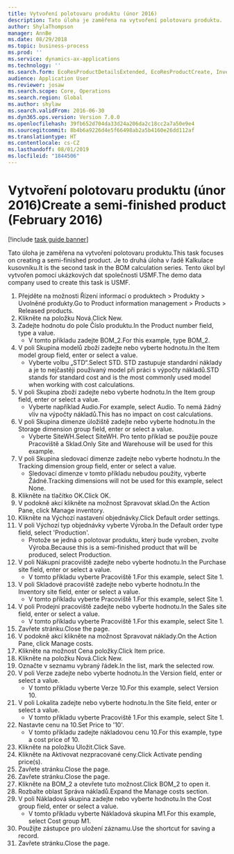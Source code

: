 ```yaml
---
title: Vytvoření polotovaru produktu (únor 2016)
description: Tato úloha je zaměřena na vytvoření polotovaru produktu.
author: ShylaThompson
manager: AnnBe
ms.date: 08/29/2018
ms.topic: business-process
ms.prod: ''
ms.service: dynamics-ax-applications
ms.technology: ''
ms.search.form: EcoResProductDetailsExtended, EcoResProductCreate, InventItemOrderSetup, InventItemPrice
audience: Application User
ms.reviewer: josaw
ms.search.scope: Core, Operations
ms.search.region: Global
ms.author: shylaw
ms.search.validFrom: 2016-06-30
ms.dyn365.ops.version: Version 7.0.0
ms.openlocfilehash: 39fb652d704da33d24a206da2c18cc2a7a50e9e4
ms.sourcegitcommit: 8b4b6a9226d4e5f66498ab2a5b4160e26dd112af
ms.translationtype: HT
ms.contentlocale: cs-CZ
ms.lasthandoff: 08/01/2019
ms.locfileid: "1844506"
---
```

# <a name="create-a-semi-finished-product-february-2016"></a><span data-ttu-id="c4621-103">Vytvoření polotovaru produktu (únor 2016)</span><span class="sxs-lookup"><span data-stu-id="c4621-103">Create a semi-finished product (February 2016)</span></span>

[!include [task guide banner](../../includes/task-guide-banner.md)]

<span data-ttu-id="c4621-104">Tato úloha je zaměřena na vytvoření polotovaru produktu.</span><span class="sxs-lookup"><span data-stu-id="c4621-104">This task focuses on creating a semi-finished product.</span></span> <span data-ttu-id="c4621-105">Je to druhá úloha v řadě Kalkulace kusovníku.</span><span class="sxs-lookup"><span data-stu-id="c4621-105">It is the second task in the BOM calculation series.</span></span> <span data-ttu-id="c4621-106">Tento úkol byl vytvořen pomocí ukázkových dat společnosti USMF.</span><span class="sxs-lookup"><span data-stu-id="c4621-106">The demo data company used to create this task is USMF.</span></span>

1. <span data-ttu-id="c4621-107">Přejděte na možnosti Řízení informací o produktech > Produkty > Uvolněné produkty.</span><span class="sxs-lookup"><span data-stu-id="c4621-107">Go to Product information management > Products > Released products.</span></span>
2. <span data-ttu-id="c4621-108">Klikněte na položku Nová.</span><span class="sxs-lookup"><span data-stu-id="c4621-108">Click New.</span></span>
3. <span data-ttu-id="c4621-109">Zadejte hodnotu do pole Číslo produktu.</span><span class="sxs-lookup"><span data-stu-id="c4621-109">In the Product number field, type a value.</span></span>
    * <span data-ttu-id="c4621-110">V tomto příkladu zadejte BOM_2.</span><span class="sxs-lookup"><span data-stu-id="c4621-110">For this example, type BOM_2.</span></span>  
4. <span data-ttu-id="c4621-111">V poli Skupina modelů zboží zadejte nebo vyberte hodnotu.</span><span class="sxs-lookup"><span data-stu-id="c4621-111">In the Item model group field, enter or select a value.</span></span>
    * <span data-ttu-id="c4621-112">Vyberte volbu „STD“.</span><span class="sxs-lookup"><span data-stu-id="c4621-112">Select STD.</span></span> <span data-ttu-id="c4621-113">STD zastupuje standardní náklady a je to nejčastěji používaný model při práci s výpočty nákladů.</span><span class="sxs-lookup"><span data-stu-id="c4621-113">STD stands for standard cost and is the most commonly used model when working with cost calculations.</span></span>  
5. <span data-ttu-id="c4621-114">V poli Skupina zboží zadejte nebo vyberte hodnotu.</span><span class="sxs-lookup"><span data-stu-id="c4621-114">In the Item group field, enter or select a value.</span></span>
    * <span data-ttu-id="c4621-115">Vyberte například Audio.</span><span class="sxs-lookup"><span data-stu-id="c4621-115">For example, select Audio.</span></span> <span data-ttu-id="c4621-116">To nemá žádný vliv na výpočty nákladů.</span><span class="sxs-lookup"><span data-stu-id="c4621-116">This has no impact on cost calculations.</span></span>  
6. <span data-ttu-id="c4621-117">V poli Skupina dimenze úložiště zadejte nebo vyberte hodnotu.</span><span class="sxs-lookup"><span data-stu-id="c4621-117">In the Storage dimension group field, enter or select a value.</span></span>
    * <span data-ttu-id="c4621-118">Vyberte SiteWH.</span><span class="sxs-lookup"><span data-stu-id="c4621-118">Select SiteWH.</span></span> <span data-ttu-id="c4621-119">Pro tento příklad se použije pouze Pracoviště a Sklad.</span><span class="sxs-lookup"><span data-stu-id="c4621-119">Only Site and Warehouse will be used for this example.</span></span>  
7. <span data-ttu-id="c4621-120">V poli Skupina sledovací dimenze zadejte nebo vyberte hodnotu.</span><span class="sxs-lookup"><span data-stu-id="c4621-120">In the Tracking dimension group field, enter or select a value.</span></span>
    * <span data-ttu-id="c4621-121">Sledovací dimenze v tomto příkladu nebudou použity, vyberte Žádné.</span><span class="sxs-lookup"><span data-stu-id="c4621-121">Tracking dimensions will not be used for this example, select None.</span></span>  
8. <span data-ttu-id="c4621-122">Klikněte na tlačítko OK.</span><span class="sxs-lookup"><span data-stu-id="c4621-122">Click OK.</span></span>
9. <span data-ttu-id="c4621-123">V podokně akcí klikněte na možnost Spravovat sklad.</span><span class="sxs-lookup"><span data-stu-id="c4621-123">On the Action Pane, click Manage inventory.</span></span>
10. <span data-ttu-id="c4621-124">Klikněte na Výchozí nastavení objednávky.</span><span class="sxs-lookup"><span data-stu-id="c4621-124">Click Default order settings.</span></span>
11. <span data-ttu-id="c4621-125">V poli Výchozí typ objednávky vyberte Výroba.</span><span class="sxs-lookup"><span data-stu-id="c4621-125">In the Default order type field, select 'Production'.</span></span>
    * <span data-ttu-id="c4621-126">Protože se jedná o polotovar produktu, který bude vyroben, zvolte Výroba.</span><span class="sxs-lookup"><span data-stu-id="c4621-126">Because this is a semi-finished product that will be produced, select Production.</span></span>  
12. <span data-ttu-id="c4621-127">V poli Nákupní pracoviště zadejte nebo vyberte hodnotu.</span><span class="sxs-lookup"><span data-stu-id="c4621-127">In the Purchase site field, enter or select a value.</span></span>
    * <span data-ttu-id="c4621-128">V tomto příkladu vyberte Pracoviště 1.</span><span class="sxs-lookup"><span data-stu-id="c4621-128">For this example, select Site 1.</span></span>  
13. <span data-ttu-id="c4621-129">V poli Skladové pracoviště zadejte nebo vyberte hodnotu.</span><span class="sxs-lookup"><span data-stu-id="c4621-129">In the Inventory site field, enter or select a value.</span></span>
    * <span data-ttu-id="c4621-130">V tomto příkladu vyberte Pracoviště 1.</span><span class="sxs-lookup"><span data-stu-id="c4621-130">For this example, select Site 1.</span></span>  
14. <span data-ttu-id="c4621-131">V poli Prodejní pracoviště zadejte nebo vyberte hodnotu.</span><span class="sxs-lookup"><span data-stu-id="c4621-131">In the Sales site field, enter or select a value.</span></span>
    * <span data-ttu-id="c4621-132">V tomto příkladu vyberte Pracoviště 1.</span><span class="sxs-lookup"><span data-stu-id="c4621-132">For this example, select Site 1.</span></span>  
15. <span data-ttu-id="c4621-133">Zavřete stránku.</span><span class="sxs-lookup"><span data-stu-id="c4621-133">Close the page.</span></span>
16. <span data-ttu-id="c4621-134">V podokně akcí klikněte na možnost Spravovat náklady.</span><span class="sxs-lookup"><span data-stu-id="c4621-134">On the Action Pane, click Manage costs.</span></span>
17. <span data-ttu-id="c4621-135">Klikněte na možnost Cena položky.</span><span class="sxs-lookup"><span data-stu-id="c4621-135">Click Item price.</span></span>
18. <span data-ttu-id="c4621-136">Klikněte na položku Nová.</span><span class="sxs-lookup"><span data-stu-id="c4621-136">Click New.</span></span>
19. <span data-ttu-id="c4621-137">Označte v seznamu vybraný řádek.</span><span class="sxs-lookup"><span data-stu-id="c4621-137">In the list, mark the selected row.</span></span>
20. <span data-ttu-id="c4621-138">V poli Verze zadejte nebo vyberte hodnotu.</span><span class="sxs-lookup"><span data-stu-id="c4621-138">In the Version field, enter or select a value.</span></span>
    * <span data-ttu-id="c4621-139">V tomto příkladu vyberte Verze 10.</span><span class="sxs-lookup"><span data-stu-id="c4621-139">For this example, select Version 10.</span></span>  
21. <span data-ttu-id="c4621-140">V poli Lokalita zadejte nebo vyberte hodnotu.</span><span class="sxs-lookup"><span data-stu-id="c4621-140">In the Site field, enter or select a value.</span></span>
    * <span data-ttu-id="c4621-141">V tomto příkladu vyberte Pracoviště 1.</span><span class="sxs-lookup"><span data-stu-id="c4621-141">For this example, select Site 1.</span></span>  
22. <span data-ttu-id="c4621-142">Nastavte cenu na 10.</span><span class="sxs-lookup"><span data-stu-id="c4621-142">Set Price to '10'.</span></span>
    * <span data-ttu-id="c4621-143">V tomto příkladu zadejte nákladovou cenu 10.</span><span class="sxs-lookup"><span data-stu-id="c4621-143">For this example, type a cost price of 10.</span></span>  
23. <span data-ttu-id="c4621-144">Klikněte na položku Uložit.</span><span class="sxs-lookup"><span data-stu-id="c4621-144">Click Save.</span></span>
24. <span data-ttu-id="c4621-145">Klikněte na Aktivovat nezpracované ceny.</span><span class="sxs-lookup"><span data-stu-id="c4621-145">Click Activate pending price(s).</span></span>
25. <span data-ttu-id="c4621-146">Zavřete stránku.</span><span class="sxs-lookup"><span data-stu-id="c4621-146">Close the page.</span></span>
26. <span data-ttu-id="c4621-147">Zavřete stránku.</span><span class="sxs-lookup"><span data-stu-id="c4621-147">Close the page.</span></span>
27. <span data-ttu-id="c4621-148">Klikněte na BOM_2 a otevřete tuto možnost.</span><span class="sxs-lookup"><span data-stu-id="c4621-148">Click BOM_2 to open it.</span></span>
28. <span data-ttu-id="c4621-149">Rozbalte oblast Správa nákladů.</span><span class="sxs-lookup"><span data-stu-id="c4621-149">Expand the Manage costs section.</span></span>
29. <span data-ttu-id="c4621-150">V poli Nákladová skupina zadejte nebo vyberte hodnotu.</span><span class="sxs-lookup"><span data-stu-id="c4621-150">In the Cost group field, enter or select a value.</span></span>
    * <span data-ttu-id="c4621-151">V tomto příkladu vyberte Nákladová skupina M1.</span><span class="sxs-lookup"><span data-stu-id="c4621-151">For this example, select Cost group M1.</span></span>  
30. <span data-ttu-id="c4621-152">Použijte zástupce pro uložení záznamu.</span><span class="sxs-lookup"><span data-stu-id="c4621-152">Use the shortcut for saving a record.</span></span>
31. <span data-ttu-id="c4621-153">Zavřete stránku.</span><span class="sxs-lookup"><span data-stu-id="c4621-153">Close the page.</span></span>

